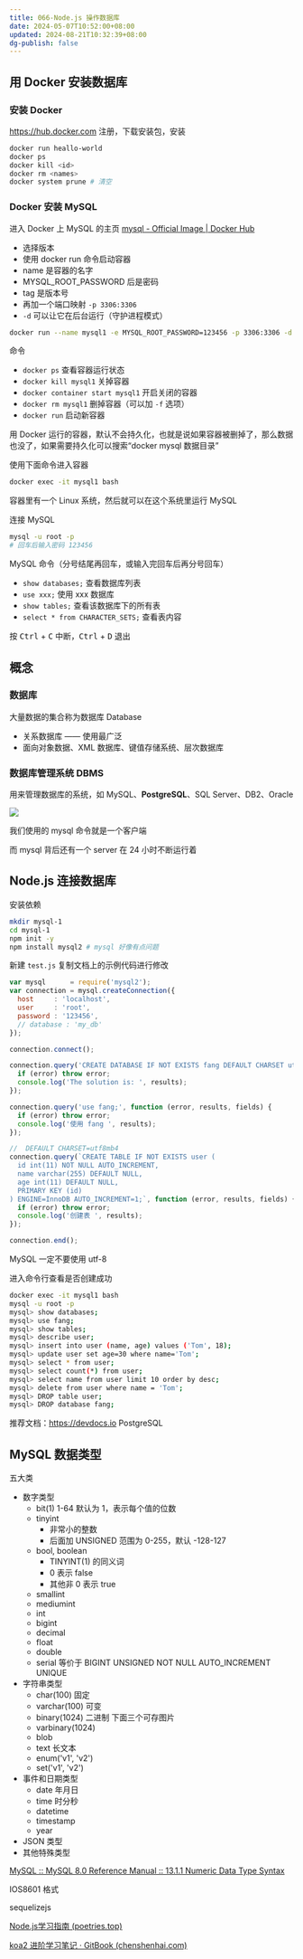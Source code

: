 ```yaml
---
title: 066-Node.js 操作数据库
date: 2024-05-07T10:52:00+08:00
updated: 2024-08-21T10:32:39+08:00
dg-publish: false
---
```


## 用 Docker 安装数据库

### 安装 Docker

<https://hub.docker.com> 注册，下载安装包，安装

```sh
docker run heallo-world
docker ps
docker kill <id>
docker rm <names>
docker system prune # 清空
```

### Docker 安装 MySQL

进入 Docker 上 MySQL 的主页 [mysql - Official Image | Docker Hub](https://hub.docker.com/_/mysql)

- 选择版本
- 使用 docker run 命令启动容器
- name 是容器的名字
- MYSQL_ROOT_PASSWORD 后是密码
- tag 是版本号
- 再加一个端口映射 `-p 3306:3306`
- `-d` 可以让它在后台运行（守护进程模式）

```sh
docker run --name mysql1 -e MYSQL_ROOT_PASSWORD=123456 -p 3306:3306 -d mysql:5.7.28
```

命令

- `docker ps` 查看容器运行状态
- `docker kill mysql1` 关掉容器
- `docker container start mysql1` 开启关闭的容器
- `docker rm mysql1` 删掉容器（可以加 `-f` 选项）
- `docker run` 启动新容器

用 Docker 运行的容器，默认不会持久化，也就是说如果容器被删掉了，那么数据也没了，如果需要持久化可以搜索“docker mysql 数据目录”

使用下面命令进入容器

```sh
docker exec -it mysql1 bash
```

容器里有一个 Linux 系统，然后就可以在这个系统里运行 MySQL

连接 MySQL

```sh
mysql -u root -p
# 回车后输入密码 123456
```

MySQL 命令（分号结尾再回车，或输入完回车后再分号回车）

- `show databases;` 查看数据库列表
- `use xxx;` 使用 xxx 数据库
- `show tables;` 查看该数据库下的所有表
- `select * from CHARACTER_SETS;` 查看表内容

按 <kbd>Ctrl</kbd> + <kbd>C</kbd> 中断，<kbd>Ctrl</kbd> + <kbd>D</kbd> 退出

## 概念

### 数据库

大量数据的集合称为数据库 Database

- 关系数据库 —— 使用最广泛
- 面向对象数据、XML 数据库、键值存储系统、层次数据库

### 数据库管理系统 DBMS

用来管理数据库的系统，如 MySQL、**PostgreSQL**、SQL Server、DB2、Oracle

![](https://cdn.wallleap.cn/img/pic/illustration/202405071130327.png)

我们使用的 mysql 命令就是一个客户端

而 mysql 背后还有一个 server 在 24 小时不断运行着

## Node.js 连接数据库

安装依赖

```sh
mkdir mysql-1
cd mysql-1
npm init -y
npm install mysql2 # mysql 好像有点问题
```

新建 `test.js` 复制文档上的示例代码进行修改

```js
var mysql      = require('mysql2');
var connection = mysql.createConnection({
  host     : 'localhost',
  user     : 'root',
  password : '123456',
  // database : 'my_db'
});

connection.connect();

connection.query('CREATE DATABASE IF NOT EXISTS fang DEFAULT CHARSET utf8mb4 COLLATE utf8mb4_unicode_520_ci;', function (error, results, fields) {
  if (error) throw error;
  console.log('The solution is: ', results);
});

connection.query('use fang;', function (error, results, fields) {
  if (error) throw error;
  console.log('使用 fang ', results);
});

//  DEFAULT CHARSET=utf8mb4
connection.query(`CREATE TABLE IF NOT EXISTS user (
  id int(11) NOT NULL AUTO_INCREMENT,
  name varchar(255) DEFAULT NULL,
  age int(11) DEFAULT NULL,
  PRIMARY KEY (id)
) ENGINE=InnoDB AUTO_INCREMENT=1;`, function (error, results, fields) {
  if (error) throw error;
  console.log('创建表 ', results);
});

connection.end();
```

MySQL 一定不要使用 utf-8

进入命令行查看是否创建成功

```sh
docker exec -it mysql1 bash
mysql -u root -p
mysql> show databases;
mysql> use fang;
mysql> show tables;
mysql> describe user;
mysql> insert into user (name, age) values ('Tom', 18);
mysql> update user set age=30 where name='Tom';
mysql> select * from user;
mysql> select count(*) from user;
mysql> select name from user limit 10 order by desc;
mysql> delete from user where name = 'Tom';
mysql> DROP table user;
mysql> DROP database fang;
```

推荐文档：<https://devdocs.io> PostgreSQL

## MySQL 数据类型

五大类

- 数字类型
	- bit(1) 1-64 默认为 1，表示每个值的位数
	- tinyint
		- 非常小的整数
		- 后面加 UNSIGNED 范围为 0-255，默认 -128-127
	- bool, boolean
		- TINYINT(1) 的同义词
		- 0 表示 false
		- 其他非 0 表示 true
	- smallint
	- mediumint
	- int
	- bigint
	- decimal
	- float
	- double
	- serial 等价于 BIGINT UNSIGNED NOT NULL AUTO_INCREMENT UNIQUE
- 字符串类型
	- char(100) 固定
	- varchar(100) 可变
	- binary(1024) 二进制 下面三个可存图片
	- varbinary(1024)
	- blob
	- text 长文本
	- enum('v1', 'v2')
	- set('v1', 'v2')
- 事件和日期类型
	- date 年月日
	- time 时分秒
	- datetime
	- timestamp
	- year
- JSON 类型
- 其他特殊类型

[MySQL :: MySQL 8.0 Reference Manual :: 13.1.1 Numeric Data Type Syntax](https://dev.mysql.com/doc/refman/8.0/en/numeric-type-syntax.html)

IOS8601 格式

sequelizejs

[Node.js学习指南 (poetries.top)](https://blog.poetries.top/node-learning-notes/)

[koa2 进阶学习笔记 · GitBook (chenshenhai.com)](https://chenshenhai.com/koa2-note/)
